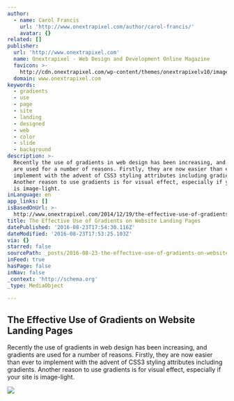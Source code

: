 ```yaml
---
author:
  - name: Carol Francis
    url: 'http://www.onextrapixel.com/author/carol-francis/'
    avatar: {}
related: []
publisher:
  url: 'http://www.onextrapixel.com'
  name: Onextrapixel - Web Design and Development Online Magazine
  favicon: >-
    http://cdn.onextrapixel.com/wp-content/themes/onextrapixelv10/images/favicon.png
  domain: www.onextrapixel.com
keywords:
  - gradients
  - use
  - page
  - site
  - landing
  - designed
  - web
  - color
  - slide
  - background
description: >-
  Recently the use of gradients in web design has been increasing, and gradients
  are used for a number of reasons. Firstly, they are now easier than ever to
  implement with the advent of CSS3 styling attributes including gradients.
  Another reason to use gradients is for visual effect, especially if your site
  is image-light.
inLanguage: en
app_links: []
isBasedOnUrl: >-
  http://www.onextrapixel.com/2014/12/19/the-effective-use-of-gradients-on-website-landing-pages/
title: The Effective Use of Gradients on Website Landing Pages
datePublished: '2016-08-23T17:54:30.116Z'
dateModified: '2016-08-23T17:53:25.103Z'
via: {}
starred: false
sourcePath: _posts/2016-08-23-the-effective-use-of-gradients-on-website-landing-pages.md
inFeed: true
hasPage: false
inNav: false
_context: 'http://schema.org'
_type: MediaObject

---
```

<article style=""><h1>The Effective Use of Gradients on Website Landing Pages</h1><p>Recently the use of gradients in web design has been increasing, and gradients are used for a number of reasons. Firstly, they are now easier than ever to implement with the advent of CSS3 styling attributes including gradients. Another reason to use gradients is for visual effect, especially if your site is image-light.</p><img src="http://cdn.onextrapixel.com/wp-content/uploads/2014/08/1-Stripe.jpg" /></article>